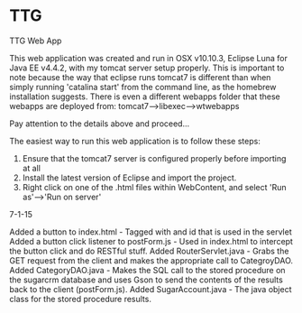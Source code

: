 # TTG
TTG Web App

This web application was created and run in OSX v10.10.3, Eclipse Luna for Java EE v4.4.2, with my tomcat server setup properly. This is important to note because the way that eclipse runs tomcat7 is different than when simply running 'catalina start' from the command line, as the homebrew installation suggests. There is even a different webapps folder that these webapps are deployed from: tomcat7-->libexec-->wtwebapps

Pay attention to the details above and proceed...  

The easiest way to run this web application is to follow these steps:
1. Ensure that the tomcat7 server is configured properly before importing at all
2. Install the latest version of Eclipse and import the project.
3. Right click on one of the .html files within WebContent, and select 'Run as'-->'Run on server'

7-1-15

Added a button to index.html - Tagged with and id that is used in the servlet
Added a button click listener to postForm.js - Used in index.html to intercept the button click and do RESTful stuff.
Added RouterServlet.java - Grabs the GET request from the client and makes the appropriate call to CategroyDAO.
Added CategoryDAO.java - Makes the SQL call to the stored procedure on the sugarcrm database and uses Gson to send the contents of the results back to the client (postForm.js).
Added SugarAccount.java - The java object class for the stored procedure results.
